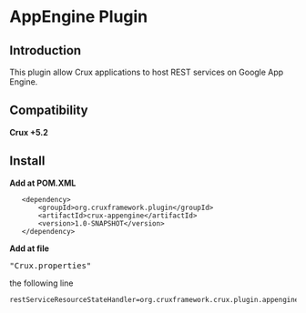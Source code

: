 # AppEngine Plugin #

## Introduction ##

This plugin allow Crux applications to host REST services on Google App Engine.

## Compatibility ##

**Crux +5.2**

## Install ##

**Add at POM.XML**

```
   <dependency>
       <groupId>org.cruxframework.plugin</groupId>
       <artifactId>crux-appengine</artifactId>
       <version>1.0-SNAPSHOT</version>
   </dependency>
```

**Add at file**<pre>"Crux.properties"</pre> the following line

```
restServiceResourceStateHandler=org.cruxframework.crux.plugin.appengine.rest.AppengineResourceStateHandler
```